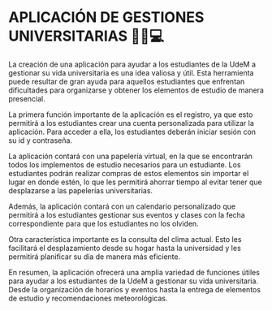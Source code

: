 # APLICACIÓN DE GESTIONES UNIVERSITARIAS ✍🏼💻

La creación de una aplicación para ayudar a los estudiantes de la UdeM a gestionar su vida universitaria es una idea valiosa y útil. Esta herramienta puede resultar de gran ayuda para aquellos estudiantes que enfrentan dificultades para organizarse y obtener los elementos de estudio de manera presencial.

La primera función importante de la aplicación es el registro, ya que esto permitirá a los estudiantes crear una cuenta personalizada para utilizar la aplicación. Para acceder a ella, los estudiantes deberán iniciar sesión con su id y contraseña.

La aplicación contará con una papelería virtual, en la que se encontrarán todos los implementos de estudio necesarios para un estudiante. Los estudiantes podrán realizar compras de estos elementos sin importar el lugar en donde estén, lo que les permitirá ahorrar tiempo al evitar tener que desplazarse a las papelerías universitarias.

Además, la aplicación contará con un calendario personalizado que permitirá a los estudiantes gestionar sus eventos y clases con la fecha correspondiente para que los estudiantes no los olviden.

Otra característica importante es la consulta del clima actual. Esto les facilitará el desplazamiento desde su hogar hasta la universidad y les permitirá planificar su día de manera más eficiente.

En resumen, la aplicación ofrecerá una amplia variedad de funciones útiles para ayudar a los estudiantes de la UdeM a gestionar su vida universitaria. Desde la organización de horarios y eventos hasta la entrega de elementos de estudio y recomendaciones meteorológicas.
